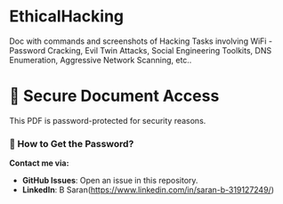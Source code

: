 # EthicalHacking
Doc with commands and screenshots of Hacking Tasks involving WiFi - Password Cracking, Evil Twin Attacks, Social Engineering Toolkits, DNS Enumeration, Aggressive Network Scanning, etc..


# 🔐 Secure Document Access
This PDF is password-protected for security reasons.

### 📩 How to Get the Password?  
**Contact me via:**
- **GitHub Issues**: Open an issue in this repository.
- **LinkedIn**: B Saran(https://www.linkedin.com/in/saran-b-319127249/)


